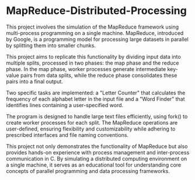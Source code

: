 # MapReduce-Distributed-Processing

This project involves the simulation of the MapReduce framework using multi-process programming on a single machine. MapReduce, introduced by Google, is a programming model for processing large datasets in parallel by splitting them into smaller chunks.

This project aims to replicate this functionality by dividing input data into multiple splits, processed in two phases: the map phase and the reduce phase. In the map phase, worker processes generate intermediate key-value pairs from data splits, while the reduce phase consolidates these pairs into a final output.

Two specific tasks are implemented: a "Letter Counter" that calculates the frequency of each alphabet letter in the input file and a "Word Finder" that identifies lines containing a user-specified word.

The program is designed to handle large text files efficiently, using fork() to create worker processes for each split. The MapReduce operations are user-defined, ensuring flexibility and customizability while adhering to prescribed interfaces and file naming conventions.

This project not only demonstrates the functionality of MapReduce but also provides hands-on experience with process management and inter-process communication in C. By simulating a distributed computing environment on a single machine, it serves as an educational tool for understanding core concepts of parallel programming and data processing frameworks.